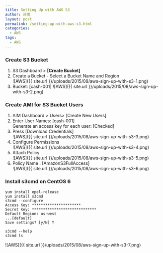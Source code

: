 ```yaml
---
title: Setting Up with AWS S3
author: 谇雨
layout: post
permalink: /setting-up-with-aws-s3.html
categories:
  - AWS
tags:
  - AWS
---
```


### Create S3 Bucket
1. S3 Dashboard > **[Create Bucket]**
2. Create a Bucket - Select a Bucket Name and Region  
![AWS]({{ site.url }}/uploads/2015/08/aws-sign-up-with-s3-1.png)
3. Bucket: [cash-001]
![AWS]({{ site.url }}/uploads/2015/08/aws-sign-up-with-s3-2.png)

<!--more-->

### Create AMI for S3 Bucket Users

1. AIM Dashboard > Users> [Create New Users]
2. Enter User Names: [cash-001]  
Generate an access key for each user: [Checked]
3. Press [Download Credentials]  
![AWS]({{ site.url }}/uploads/2015/08/aws-sign-up-with-s3-3.png)
4. Configure Permissions  
![AWS]({{ site.url }}/uploads/2015/08/aws-sign-up-with-s3-4.png)
5. Attach Policy  
![AWS]({{ site.url }}/uploads/2015/08/aws-sign-up-with-s3-5.png)
6. Policy Name : [AmazonS3FullAccess]  
![AWS]({{ site.url }}/uploads/2015/08/aws-sign-up-with-s3-6.png)

### Install s3cmd on CentOS 6

    yum install epel-release
    yum install s3cmd
    s3cmd --configure
    Access Key: **********************
    Secret Key: *****************************
    Default Region: us-west
    ...[default]
    Save settings? [y/N] Y

    s3cmd --help
    s3cmd ls

![AWS]({{ site.url }}/uploads/2015/08/aws-sign-up-with-s3-7.png)